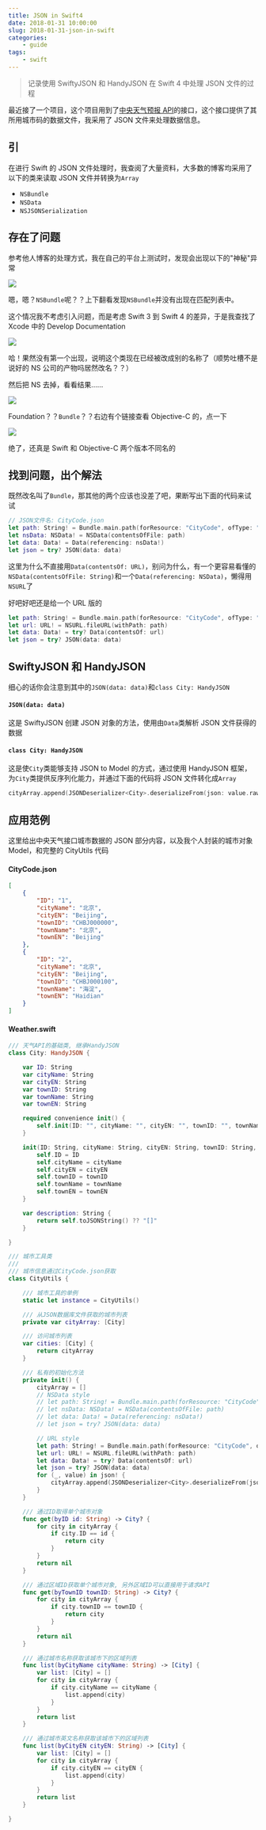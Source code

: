 ```yaml
---
title: JSON in Swift4
date: 2018-01-31 10:00:00
slug: 2018-01-31-json-in-swift
categories:
    - guide
tags:
    - swift
---
```


> 记录使用 SwiftyJSON 和 HandyJSON 在 Swift 4 中处理 JSON 文件的过程

最近接了一个项目，这个项目用到了[中央天气预报 API](https://github.com/jokermonn/-Api/blob/master/CenterWeather.md)的接口，这个接口提供了其所用城市码的数据文件，我采用了 JSON 文件来处理数据信息。

## 引

在进行 Swift 的 JSON 文件处理时，我查阅了大量资料，大多数的博客均采用了以下的类来读取 JSON 文件并转换为`Array`

-   `NSBundle`
-   `NSData`
-   `NSJSONSerialization`

## 存在了问题

参考他人博客的处理方式，我在自己的平台上测试时，发现会出现以下的"神秘"异常

![](1.png)

嗯，嗯？`NSBundle`呢？？上下翻看发现`NSBundle`并没有出现在匹配列表中。

这个情况我不考虑引入问题，而是考虑 Swift 3 到 Swift 4 的差异，于是我查找了 Xcode 中的 Develop Documentation

![](2.png)

哈！果然没有第一个出现，说明这个类现在已经被改成别的名称了（顺势吐槽不是说好的 NS 公司的产物吗居然改名？？）

然后把 NS 去掉，看看结果……

![](3.png)

Foundation？？`Bundle`？？右边有个链接查看 Objective-C 的，点一下

![](4.gif)

绝了，还真是 Swift 和 Objective-C 两个版本不同名的

## 找到问题，出个解法

既然改名叫了`Bundle`，那其他的两个应该也没差了吧，果断写出下面的代码来试试

```swift
// JSON文件名: CityCode.json
let path: String! = Bundle.main.path(forResource: "CityCode", ofType: "json")
let nsData: NSData! = NSData(contentsOfFile: path)
let data: Data! = Data(referencing: nsData!)
let json = try? JSON(data: data)
```

这里为什么不直接用`Data(contentsOf: URL)`，别问为什么，有一个更容易看懂的`NSData(contentsOfFile: String)`和一个`Data(referencing: NSData)`，懒得用`NSURL`了

好吧好吧还是给一个 URL 版的

```swift
let path: String! = Bundle.main.path(forResource: "CityCode", ofType: "json")
let url: URL! = NSURL.fileURL(withPath: path)
let data: Data! = try? Data(contentsOf: url)
let json = try? JSON(data: data)
```

## SwiftyJSON 和 HandyJSON

细心的话你会注意到其中的`JSON(data: data)`和`class City: HandyJSON`

#### `JSON(data: data)`

这是 SwiftyJSON 创建 JSON 对象的方法，使用由`Data`类解析 JSON 文件获得的数据

#### `class City: HandyJSON`

这是使`City`类能够支持 JSON to Model 的方式，通过使用 HandyJSON 框架，为`City`类提供反序列化能力，并通过下面的代码将 JSON 文件转化成`Array`

```swift
cityArray.append(JSONDeserializer<City>.deserializeFrom(json: value.rawString())!)
```

## 应用范例

这里给出中央天气接口城市数据的 JSON 部分内容，以及我个人封装的城市对象 Model，和完整的 CityUtils 代码

#### CityCode.json

```json
[
    {
        "ID": "1",
        "cityName": "北京",
        "cityEN": "Beijing",
        "townID": "CHBJ000000",
        "townName": "北京",
        "townEN": "Beijing"
    },
    {
        "ID": "2",
        "cityName": "北京",
        "cityEN": "Beijing",
        "townID": "CHBJ000100",
        "townName": "海淀",
        "townEN": "Haidian"
    }
]
```

#### Weather.swift

```swift
/// 天气API的基础类, 继承HandyJSON
class City: HandyJSON {

    var ID: String
    var cityName: String
    var cityEN: String
    var townID: String
    var townName: String
    var townEN: String

    required convenience init() {
        self.init(ID: "", cityName: "", cityEN: "", townID: "", townName: "", townEN: "")
    }

    init(ID: String, cityName: String, cityEN: String, townID: String, townName: String, townEN: String) {
        self.ID = ID
        self.cityName = cityName
        self.cityEN = cityEN
        self.townID = townID
        self.townName = townName
        self.townEN = townEN
    }

    var description: String {
        return self.toJSONString() ?? "[]"
    }

}

/// 城市工具类
///
/// 城市信息通过CityCode.json获取
class CityUtils {

    /// 城市工具的单例
    static let instance = CityUtils()

    /// 从JSON数据库文件获取的城市列表
    private var cityArray: [City]

    /// 访问城市列表
    var cities: [City] {
        return cityArray
    }

    /// 私有的初始化方法
    private init() {
        cityArray = []
        // NSData style
        // let path: String! = Bundle.main.path(forResource: "CityCode", ofType: "json")
        // let nsData: NSData! = NSData(contentsOfFile: path)
        // let data: Data! = Data(referencing: nsData!)
        // let json = try? JSON(data: data)

        // URL style
        let path: String! = Bundle.main.path(forResource: "CityCode", ofType: "json")
        let url: URL! = NSURL.fileURL(withPath: path)
        let data: Data! = try? Data(contentsOf: url)
        let json = try? JSON(data: data)
        for (_, value) in json! {
            cityArray.append(JSONDeserializer<City>.deserializeFrom(json: value.rawString())!)
        }
    }

    /// 通过ID取得单个城市对象
    func get(byID id: String) -> City? {
        for city in cityArray {
            if city.ID == id {
                return city
            }
        }
        return nil
    }

    /// 通过区域ID获取单个城市对象, 另外区域ID可以直接用于请求API
    func get(byTownID townID: String) -> City? {
        for city in cityArray {
            if city.townID == townID {
                return city
            }
        }
        return nil
    }

    /// 通过城市名称获取该城市下的区域列表
    func list(byCityName cityName: String) -> [City] {
        var list: [City] = []
        for city in cityArray {
            if city.cityName == cityName {
                list.append(city)
            }
        }
        return list
    }

    /// 通过城市英文名称获取该城市下的区域列表
    func list(byCityEN cityEN: String) -> [City] {
        var list: [City] = []
        for city in cityArray {
            if city.cityEN == cityEN {
                list.append(city)
            }
        }
        return list
    }

}
```
